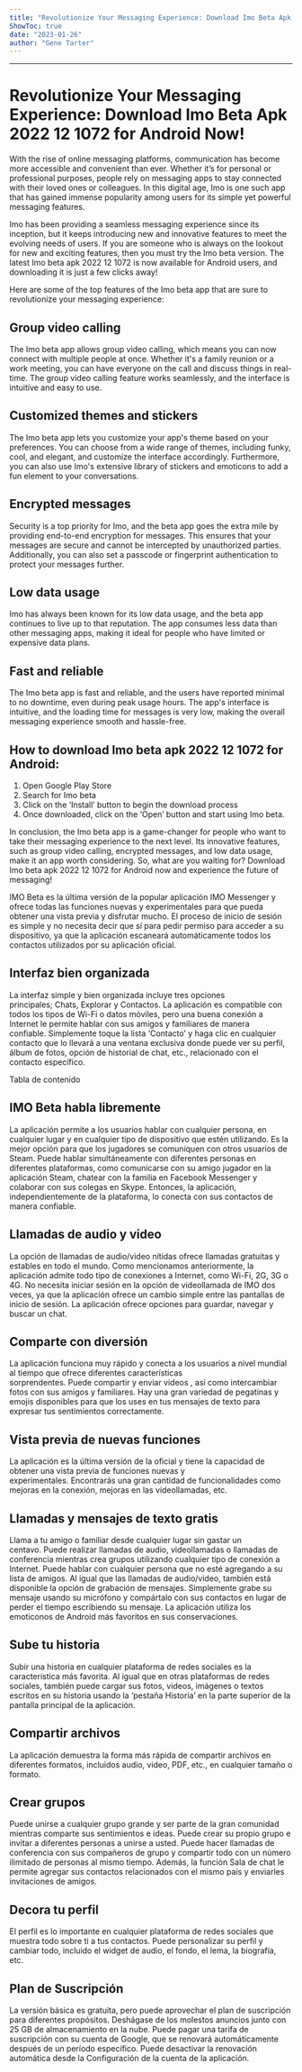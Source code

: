```yaml
---
title: "Revolutionize Your Messaging Experience: Download Imo Beta Apk 2022 12 1072 for Android Now!"
ShowToc: true 
date: "2023-01-26"
author: "Gene Tarter"
---
```

*****
# Revolutionize Your Messaging Experience: Download Imo Beta Apk 2022 12 1072 for Android Now!

With the rise of online messaging platforms, communication has become more accessible and convenient than ever. Whether it’s for personal or professional purposes, people rely on messaging apps to stay connected with their loved ones or colleagues. In this digital age, Imo is one such app that has gained immense popularity among users for its simple yet powerful messaging features.

Imo has been providing a seamless messaging experience since its inception, but it keeps introducing new and innovative features to meet the evolving needs of users. If you are someone who is always on the lookout for new and exciting features, then you must try the Imo beta version. The latest Imo beta apk 2022 12 1072 is now available for Android users, and downloading it is just a few clicks away!

Here are some of the top features of the Imo beta app that are sure to revolutionize your messaging experience:

## Group video calling
The Imo beta app allows group video calling, which means you can now connect with multiple people at once. Whether it's a family reunion or a work meeting, you can have everyone on the call and discuss things in real-time. The group video calling feature works seamlessly, and the interface is intuitive and easy to use.

## Customized themes and stickers
The Imo beta app lets you customize your app's theme based on your preferences. You can choose from a wide range of themes, including funky, cool, and elegant, and customize the interface accordingly. Furthermore, you can also use Imo's extensive library of stickers and emoticons to add a fun element to your conversations.

## Encrypted messages
Security is a top priority for Imo, and the beta app goes the extra mile by providing end-to-end encryption for messages. This ensures that your messages are secure and cannot be intercepted by unauthorized parties. Additionally, you can also set a passcode or fingerprint authentication to protect your messages further.

## Low data usage
Imo has always been known for its low data usage, and the beta app continues to live up to that reputation. The app consumes less data than other messaging apps, making it ideal for people who have limited or expensive data plans.

## Fast and reliable
The Imo beta app is fast and reliable, and the users have reported minimal to no downtime, even during peak usage hours. The app's interface is intuitive, and the loading time for messages is very low, making the overall messaging experience smooth and hassle-free.

## How to download Imo beta apk 2022 12 1072 for Android:
1. Open Google Play Store
2. Search for Imo beta
3. Click on the ‘Install’ button to begin the download process
4. Once downloaded, click on the ‘Open’ button and start using Imo beta.

In conclusion, the Imo beta app is a game-changer for people who want to take their messaging experience to the next level. Its innovative features, such as group video calling, encrypted messages, and low data usage, make it an app worth considering. So, what are you waiting for? Download Imo beta apk 2022 12 1072 for Android now and experience the future of messaging!


IMO Beta es la última versión de la popular aplicación IMO Messenger y ofrece todas las funciones nuevas y experimentales para que pueda obtener una vista previa y disfrutar mucho. El proceso de inicio de sesión es simple y no necesita decir que sí para pedir permiso para acceder a su dispositivo, ya que la aplicación escaneará automáticamente todos los contactos utilizados por su aplicación oficial. 
 
## Interfaz bien organizada
 
La interfaz simple y bien organizada incluye tres opciones principales; Chats, Explorar y Contactos. La aplicación es compatible con todos los tipos de Wi-Fi o datos móviles, pero una buena conexión a Internet le permite hablar con sus amigos y familiares de manera confiable. Simplemente toque la lista ‘Contacto’ y haga clic en cualquier contacto que lo llevará a una ventana exclusiva donde puede ver su perfil, álbum de fotos, opción de historial de chat, etc., relacionado con el contacto específico. 
 
Tabla de contenido
 
## IMO Beta habla libremente
 
La aplicación permite a los usuarios hablar con cualquier persona, en cualquier lugar y en cualquier tipo de dispositivo que estén utilizando. Es la mejor opción para que los jugadores se comuniquen con otros usuarios de Steam. Puede hablar simultáneamente con diferentes personas en diferentes plataformas, como comunicarse con su amigo jugador en la aplicación Steam, chatear con la familia en Facebook Messenger y colaborar con sus colegas en Skype. Entonces, la aplicación, independientemente de la plataforma, lo conecta con sus contactos de manera confiable. 
 
## Llamadas de audio y video
 
La opción de llamadas de audio/video nítidas ofrece llamadas gratuitas y estables en todo el mundo. Como mencionamos anteriormente, la aplicación admite todo tipo de conexiones a Internet, como Wi-Fi, 2G, 3G o 4G. No necesita iniciar sesión en la opción de videollamada de IMO dos veces, ya que la aplicación ofrece un cambio simple entre las pantallas de inicio de sesión. La aplicación ofrece opciones para guardar, navegar y buscar un chat. 
 
## Comparte con diversión
 
La aplicación funciona muy rápido y conecta a los usuarios a nivel mundial al tiempo que ofrece diferentes características sorprendentes. Puede compartir y enviar videos , así como intercambiar fotos con sus amigos y familiares. Hay una gran variedad de pegatinas y emojis disponibles para que los uses en tus mensajes de texto para expresar tus sentimientos correctamente.  
 
## Vista previa de nuevas funciones
 
La aplicación es la última versión de la oficial y tiene la capacidad de obtener una vista previa de funciones nuevas y experimentales. Encontrarás una gran cantidad de funcionalidades como mejoras en la conexión, mejoras en las videollamadas, etc. 
 
## Llamadas y mensajes de texto gratis
 
Llama a tu amigo o familiar desde cualquier lugar sin gastar un centavo. Puede realizar llamadas de audio, videollamadas o llamadas de conferencia mientras crea grupos utilizando cualquier tipo de conexión a Internet. Puede hablar con cualquier persona que no esté agregando a su lista de amigos. Al igual que las llamadas de audio/video, también está disponible la opción de grabación de mensajes. Simplemente grabe su mensaje usando su micrófono y compártalo con sus contactos en lugar de perder el tiempo escribiendo su mensaje. La aplicación utiliza los emoticonos de Android más favoritos en sus conservaciones. 
 
## Sube tu historia
 
Subir una historia en cualquier plataforma de redes sociales es la característica más favorita. Al igual que en otras plataformas de redes sociales, también puede cargar sus fotos, videos, imágenes o textos escritos en su historia usando la ‘pestaña Historia’ en la parte superior de la pantalla principal de la aplicación. 
 
## Compartir archivos
 
La aplicación demuestra la forma más rápida de compartir archivos en diferentes formatos, incluidos audio, video, PDF, etc., en cualquier tamaño o formato. 
 
## Crear grupos
 
Puede unirse a cualquier grupo grande y ser parte de la gran comunidad mientras comparte sus sentimientos e ideas. Puede crear su propio grupo e invitar a diferentes personas a unirse a usted. Puede hacer llamadas de conferencia con sus compañeros de grupo y compartir todo con un número ilimitado de personas al mismo tiempo. Además, la función Sala de chat le permite agregar sus contactos relacionados con el mismo país y enviarles invitaciones de amigos. 
 
## Decora tu perfil
 
El perfil es lo importante en cualquier plataforma de redes sociales que muestra todo sobre ti a tus contactos. Puede personalizar su perfil y cambiar todo, incluido el widget de audio, el fondo, el lema, la biografía, etc. 
 
## Plan de Suscripción
 
La versión básica es gratuita, pero puede aprovechar el plan de suscripción para diferentes propósitos. Deshágase de los molestos anuncios junto con 25 GB de almacenamiento en la nube. Puede pagar una tarifa de suscripción con su cuenta de Google, que se renovará automáticamente después de un período específico. Puede desactivar la renovación automática desde la Configuración de la cuenta de la aplicación. 




